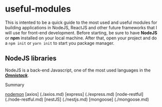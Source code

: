 
# useful-modules

This is intented to be a quick guide to the most used and useful modules for building applications in NodeJS, ReactJS and other future frameworks that I will use for front-end development. Before starting, be sure to have  **NodeJS**  or **npm**  installed on your local machine. After that, open your project and do a  `npm init`  or  `yarn init`  to start you package manager. 

## [](https://github.com/Gerjunior/useful-modules#nodejs-libraries)NodeJS libraries

NodeJS is a back-end Javascript, one of the most used languages in the  _**[Omnistack](https://medium.com/@cesar.will.hilario/omnistack-um-desenvolvedor-javascript-omnipresente-por-c%C3%A9sar-hil%C3%A1rio-3ce29d280bf8)**_.

Summary 

[nodemon](./nodemon.md)
[axios] (./axios.md)
[express] (./express.md)
[node-restful] (./node-restful.md)
[nestJS] (./nestjs.md)
[mongoose] (./mongoose.md)
